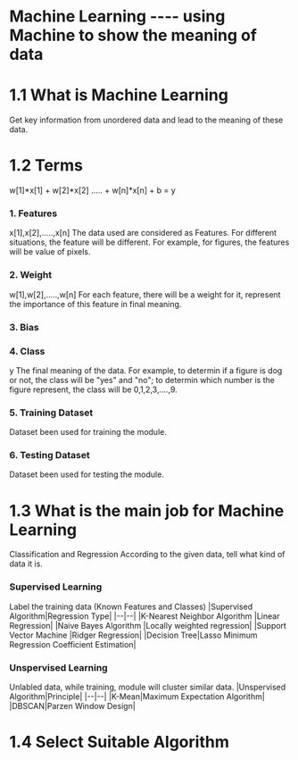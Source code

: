 # Machine Learning ---- using Machine to show the meaning of data

# 1.1 What is Machine Learning
Get key information from unordered data and lead to the meaning of these data.

# 1.2 Terms

w[1]\*x[1] + w[2]\*x[2] ..... + w[n]\*x[n] + b = y

### 1. Features
  x[1],x[2],.....,x[n]
  The data used are considered as Features. For different situations, the feature will be different.
  For example, for figures, the features will be value of pixels. 
### 2. Weight
  w[1],w[2],.....,w[n]
  For each feature, there will be a weight for it, represent the importance of this feature in final meaning.
### 3. Bias
### 4. Class
  y
  The final meaning of the data.
  For example, to determin if a figure is dog or not, the class will be "yes" and "no"; to determin which number is the figure represent, the class will be 0,1,2,3,....,9. 
### 5. Training Dataset
  Dataset been used for training the module.
### 6. Testing Dataset
  Dataset been used for testing the module.

# 1.3 What is the main job for Machine Learning
  Classification and Regression
  According to the given data, tell what kind of data it is.
### Supervised Learning
  Label the training data (Known Features and Classes)
  |Supervised Algorithm|Regression Type|
  |--|--|
  |K-Nearest Neighbor Algorithm |Linear Regression|
  |Naive Bayes Algorithm |Locally weighted regression|
  |Support Vector Machine |Ridger Regression|
  |Decision Tree|Lasso Minimum Regression Coefficient Estimation|
### Unspervised Learning
  Unlabled data, while training, module will cluster similar data.
  |Unspervised Algorithm|Principle|
  |--|--|
  |K-Mean|Maximum Expectation Algorithm|
  |DBSCAN|Parzen Window Design|
# 1.4 Select Suitable Algorithm
